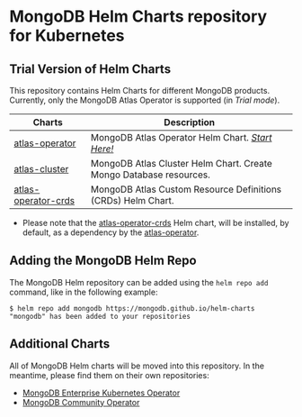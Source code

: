 # MongoDB Helm Charts repository for Kubernetes

## Trial Version of Helm Charts

This repository contains Helm Charts for different MongoDB products. Currently,
only the MongoDB Atlas Operator is supported (in _Trial mode_).

| Charts                                            | Description                                                               |
| ------------------------------------------------- | ------------------------------------------------------------------------- |
| [atlas-operator](charts/atlas-operator)           | MongoDB Atlas Operator Helm Chart. [_Start Here!_](charts/atlas-operator) |
| [atlas-cluster](charts/atlas-cluster)             | MongoDB Atlas Cluster Helm Chart. Create Mongo Database resources.        |
| [atlas-operator-crds](charts/atlas-operator-crds) | MongoDB Atlas Custom Resource Definitions (CRDs) Helm Chart.              |

- Please note that the [atlas-operator-crds](charts/atlas-operator-crds) Helm
  chart, will be installed, by default, as a dependency by the
  [atlas-operator](charts/atlas-operator).

## Adding the MongoDB Helm Repo

The MongoDB Helm repository can be added using the `helm repo add` command, like
in the following example:

```
$ helm repo add mongodb https://mongodb.github.io/helm-charts
"mongodb" has been added to your repositories
```

## Additional Charts

All of MongoDB Helm charts will be moved into this repository. In the meantime,
please find them on their own repositories:

- [MongoDB Enterprise Kubernetes Operator](https://github.com/mongodb/mongodb-enterprise-kubernetes)
- [MongoDB Community Operator](https://github.com/mongodb/mongodb-kubernetes-operator)
